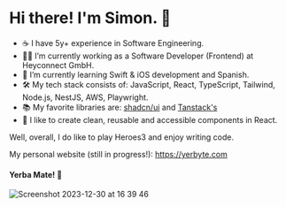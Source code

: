 # Hi there! I'm Simon. 👋 

- ☕️ I have 5y+ experience in Software Engineering.
- 👨‍💻 I’m currently working as a Software Developer (Frontend) at Heyconnect GmbH.
- 🔭 I’m currently learning Swift & iOS development and Spanish.
- 🛠️ My tech stack consists of: JavaScript, React, TypeScript, Tailwind, Node.js, NestJS, AWS, Playwright.
- 📚 My favorite libraries are: <a href="https://ui.shadcn.com" target="_blank">shadcn/ui</a> and <a href="https://tanstack.com" target="_blank">Tanstack's</a>
- 🚀 I like to create clean, reusable and accessible components in React.

Well, overall, I do like to play Heroes3 and enjoy writing code.

My personal website (still in progress!): <a href="https://yerbyte.com" target="_blank">https://yerbyte.com</a>

#### Yerba Mate! 🧉
![Screenshot 2023-12-30 at 16 39 46](https://github.com/SzymonMatynia/SzymonMatynia/assets/31554149/7b505afc-2278-48a9-85d8-721e3494cc81)
